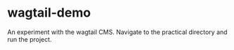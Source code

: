 # wagtail-demo
An experiment with the wagtail CMS. Navigate to the practical directory and run the project.
